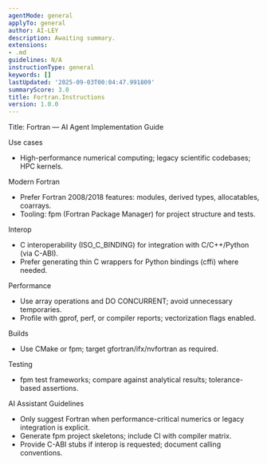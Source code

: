 ```yaml
---
agentMode: general
applyTo: general
author: AI-LEY
description: Awaiting summary.
extensions:
- .md
guidelines: N/A
instructionType: general
keywords: []
lastUpdated: '2025-09-03T00:04:47.991809'
summaryScore: 3.0
title: Fortran.Instructions
version: 1.0.0
---
```


Title: Fortran — AI Agent Implementation Guide

Use cases
- High-performance numerical computing; legacy scientific codebases; HPC kernels.

Modern Fortran
- Prefer Fortran 2008/2018 features: modules, derived types, allocatables, coarrays.
- Tooling: fpm (Fortran Package Manager) for project structure and tests.

Interop
- C interoperability (ISO_C_BINDING) for integration with C/C++/Python (via C-ABI).
- Prefer generating thin C wrappers for Python bindings (cffi) where needed.

Performance
- Use array operations and DO CONCURRENT; avoid unnecessary temporaries.
- Profile with gprof, perf, or compiler reports; vectorization flags enabled.

Builds
- Use CMake or fpm; target gfortran/ifx/nvfortran as required.

Testing
- fpm test frameworks; compare against analytical results; tolerance-based assertions.

AI Assistant Guidelines
- Only suggest Fortran when performance-critical numerics or legacy integration is explicit.
- Generate fpm project skeletons; include CI with compiler matrix.
- Provide C-ABI stubs if interop is requested; document calling conventions.